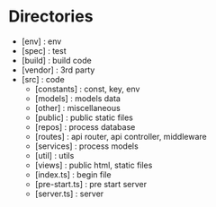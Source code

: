 
# Directories
- [env] : env
- [spec] : test
- [build] : build code
- [vendor] : 3rd party
- [src] : code
    - [constants] : const, key, env
    - [models] : models data
    - [other] :  miscellaneous
    - [public] : public static files
    - [repos] : process database
    - [routes] : api router, api controller, middleware
    - [services] : process models
    - [util] : utils 
    - [views] : public html, static files
    - [index.ts] : begin file
    - [pre-start.ts] : pre start server
    - [server.ts] : server